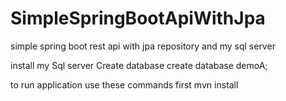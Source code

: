 # SimpleSpringBootApiWithJpa
simple spring boot  rest api with jpa repository and my sql server

install my Sql server
Create database 
create database demoA;

to run application 
use these commands first
mvn install
